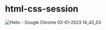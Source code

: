 # html-css-session
![Hello - Google Chrome 03-01-2023 14_42_03](https://user-images.githubusercontent.com/114467791/210328441-886370a5-55b9-4b61-81b0-2612cd053ec7.png)

